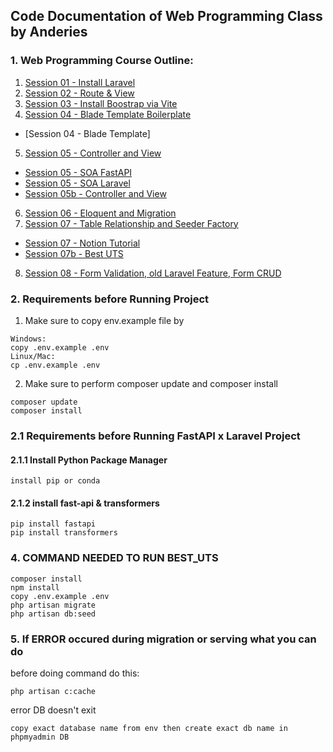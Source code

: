 ## Code Documentation of Web Programming Class by Anderies

### 1. Web Programming Course Outline:
1. [Session 01 - Install Laravel](https://laravel.com/docs/10.x)
2. [Session 02 - Route & View](https://github.com/Anderies/webprog-class-two/tree/master/coba-session-02)
3. [Session 03 - Install Boostrap via Vite](https://github.com/Anderies/webprog-class-two/tree/master/coba-session-03)
4. [Session 04 - Blade Template Boilerplate](https://github.com/Anderies/webprog-class-two/tree/master/boilerplate-session-04)
-  [Session 04 - Blade Template]
5. [Session 05 - Controller and View](https://github.com/Anderies/webprog-class-two/tree/master/coba-session-05)
- [Session 05 - SOA FastAPI](https://github.com/Anderies/webprog-class-two/tree/master/supplement-session05-api)
- [Session 05 - SOA Laravel](https://github.com/Anderies/webprog-class-two/tree/master/supplement-session-05)
- [Session 05b - Controller and View](https://github.com/Anderies/webprog-class-two/tree/master/coba-session-05b)
6. [Session 06 - Eloquent and Migration](https://github.com/Anderies/webprog-class-two/tree/master/coba-session-06)
7. [Session 07 - Table Relationship and Seeder Factory](https://github.com/Anderies/webprog-class-two/tree/master/coba-session-07)
- [Session 07 - Notion Tutorial](https://brash-sardine-1f6.notion.site/Session-07-Eloquent-Relationship-Seeder-Factory-b1515e7d63f7458f9d2d652c8e32cbd8)
- [Session 07b - Best UTS](https://github.com/Anderies/webprog-class-two/tree/master/best_uts)
8. [Session 08 - Form Validation, old Laravel Feature, Form CRUD](https://github.com/Anderies/webprog-class-two/tree/master/coba-session-08)


### 2. Requirements before Running Project
1. Make sure to copy env.example file by
```
Windows:
copy .env.example .env
Linux/Mac:
cp .env.example .env
```

2. Make sure to perform composer update and composer install
```
composer update 
composer install
```

### 2.1 Requirements before Running FastAPI x Laravel Project
#### 2.1.1 Install Python Package Manager
```
install pip or conda
```
#### 2.1.2 install fast-api & transformers
```
pip install fastapi
pip install transformers
```

### 4. COMMAND NEEDED TO RUN BEST_UTS
```
composer install
npm install
copy .env.example .env
php artisan migrate
php artisan db:seed
```

### 5. If ERROR occured during migration or serving what you can do
before doing command do this:
```
php artisan c:cache
```

error DB doesn't exit
```
copy exact database name from env then create exact db name in phpmyadmin DB 
```


